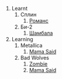 1. Learnt
   1. Сплин
      1. [Романс](/texts/spleen/romance.md)
   1. Би-2
      1. [Шамбала](/texts/bi-2/shambala.md)
1. Learning
   1. Metallica
      1. [Mama Said](/texts/metallica/mama%20said.md)
   1. Bad Wolves
      1. [Zombie](/texts/bad%20wolves/zombie.md)
      1. [Mama Said](/texts/metallica/mama%20said.md)
